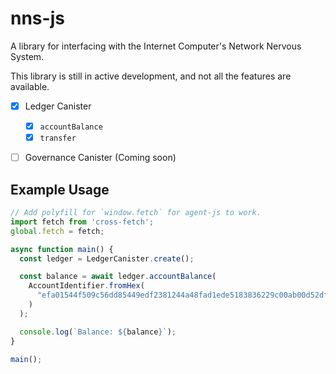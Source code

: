 # nns-js

A library for interfacing with the Internet Computer's Network Nervous System.

This library is still in active development, and not all the features are available.

* [x] Ledger Canister
  * [x] `accountBalance`
  * [x] `transfer`
* [ ] Governance Canister (Coming soon)


## Example Usage

```ts
// Add polyfill for `window.fetch` for agent-js to work.
import fetch from 'cross-fetch';
global.fetch = fetch;

async function main() {
  const ledger = LedgerCanister.create();

  const balance = await ledger.accountBalance(
    AccountIdentifier.fromHex(
      "efa01544f509c56dd85449edf2381244a48fad1ede5183836229c00ab00d52df"
    )
  );

  console.log(`Balance: ${balance}`);
}

main();
```
